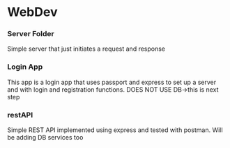 # WebDev

### Server Folder
Simple server that just initiates a request and response

### Login App
This app is a login app that uses passport and express to set up a server and with login and registration functions. DOES NOT USE DB->this is next step

### restAPI
Simple REST API implemented using express and tested with postman. Will be adding DB services too

